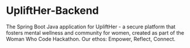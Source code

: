 # UpliftHer-Backend
The Spring Boot Java application for UpliftHer - a secure platform that fosters mental wellness and community for women, created as part of the Woman Who Code Hackathon. Our ethos: Empower, Reflect, Connect.
